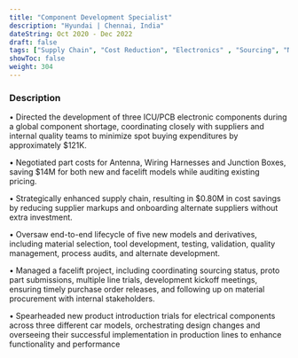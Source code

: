 ```yaml
---
title: "Component Development Specialist"
description: "Hyundai | Chennai, India"
dateString: Oct 2020 - Dec 2022
draft: false
tags: ["Supply Chain", "Cost Reduction", "Electronics" , "Sourcing", "Negotiation", "Should Cost" , "Industrialization" , "Quality" ]
showToc: false
weight: 304
--- 
```


### Description
• Directed the development of three ICU/PCB electronic components during a global component shortage, coordinating closely 
with suppliers and internal quality teams to minimize spot buying expenditures by approximately $121K.

• Negotiated part costs for Antenna, Wiring Harnesses and Junction Boxes, saving $14M for both new and facelift models while 
auditing existing pricing.

• Strategically enhanced supply chain, resulting in $0.80M in cost savings by reducing supplier markups and onboarding alternate 
suppliers without extra investment.

• Oversaw end-to-end lifecycle of five new models and derivatives, including material selection, tool development, testing, 
validation, quality management, process audits, and alternate development.

• Managed a facelift project, including coordinating sourcing status, proto part submissions, multiple line trials, development 
kickoff meetings, ensuring timely purchase order releases, and following up on material procurement with internal stakeholders.

• Spearheaded new product introduction trials for electrical components across three different car models, orchestrating design
changes and overseeing their successful implementation in production lines to enhance functionality and performance
